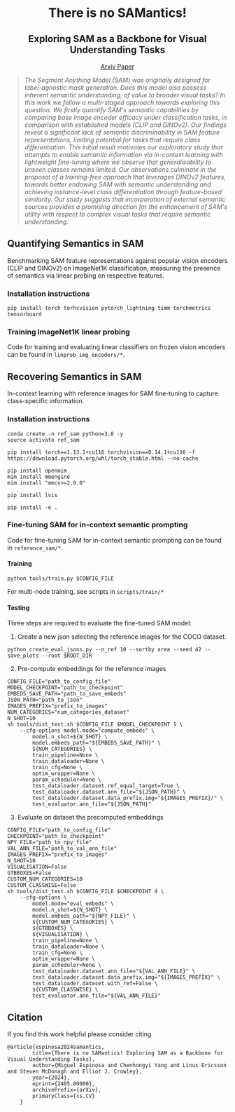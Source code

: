 <div align="center">

# There is no SAMantics!
## Exploring SAM as a Backbone for Visual Understanding Tasks

[Arxiv Paper](https://arxiv.org/abs/2308.16648) <!-- | [Project Page](https://miquel-espinosa.github.io/samantics/) -->

<!-- https://github.com/user-attachments/assets/df92a34c-cefb-4f24-aaa6-b1bf38adbbe1 -->


</div>

> _The Segment Anything Model (SAM) was originally designed for label-agnostic mask generation. Does this model also possess inherent semantic understanding, of value to broader visual tasks? In this work we follow a multi-staged approach towards exploring this question. We firstly quantify SAM's semantic capabilities by comparing base image encoder efficacy under classification tasks, in comparison with established models (CLIP and DINOv2). Our findings reveal a significant lack of semantic discriminability in SAM feature representations, limiting potential for tasks that require class differentiation. This initial result motivates our exploratory study that attempts to enable semantic information via in-context learning with lightweight fine-tuning where we observe that generalisability to unseen classes remains limited. Our observations culminate in the proposal of a training-free approach that leverages DINOv2 features, towards better endowing SAM with semantic understanding and achieving instance-level class differentiation through feature-based similarity. Our study suggests that incorporation of external semantic sources provides a promising direction for the enhancement of SAM's utility with respect to complex visual tasks that require semantic understanding._



## Quantifying Semantics in SAM
Benchmarking SAM feature representations against popular vision encoders (CLIP and DINOv2) on ImageNet1K classification, measuring the presence of semantics via linear probing on respective features.

### Installation instructions
```shell
pip install torch torhcvision pytorch_lightning timm torchmetrics tensorboard
```

### Training ImageNet1K linear probing
Code for training and evaluating linear classifiers on frozen vision encoders can be found in `linprob_img_encoders/*`.


## Recovering Semantics in SAM
In-context learning with reference images for SAM fine-tuning to capture class-specific information. 

### Installation instructions

```shell
conda create -n ref_sam python=3.8 -y
source activate ref_sam

pip install torch==1.13.1+cu116 torchvision==0.14.1+cu116 -f https://download.pytorch.org/whl/torch_stable.html --no-cache

pip install openmim
mim install mmengine
mim install "mmcv>=2.0.0"

pip install lvis

pip install -e .
```

### Fine-tuning SAM for in-context semantic prompting

Code for fine-tuning SAM for in-context semantic prompting can be found in `reference_sam/*`.

#### Training

```shell
python tools/train.py $CONFIG_FILE
```
For multi-node training, see scripts in `scripts/train/*`

#### Testing
Three steps are required to evaluate the fine-tuned SAM model:
1. Create a new json selecting the reference images for the COCO dataset.
```shell
python create_eval_jsons.py --n_ref 10 --sortby area --seed 42 --save_plots --root $ROOT_DIR
```
2. Pre-compute embeddings for the reference images
```shell
CONFIG_FILE="path_to_config_file"
MODEL_CHECKPOINT="path_to_checkpoint"
EMBEDS_SAVE_PATH="path_to_save_embeds"
JSON_PATH="path_to_json"
IMAGES_PREFIX="prefix_to_images"
NUM_CATEGORIES="num_categories_dataset"
N_SHOT=10
sh tools/dist_test.sh $CONFIG_FILE $MODEL_CHECKPOINT 1 \
    --cfg-options model.mode="compute_embeds" \
        model.n_shot=${N_SHOT} \
        model.embeds_path="${EMBEDS_SAVE_PATH}" \
        ${NUM_CATEGORIES} \
        train_pipeline=None \
        train_dataloader=None \
        train_cfg=None \
        optim_wrapper=None \
        param_scheduler=None \
        test_dataloader.dataset.ref_equal_target=True \
        test_dataloader.dataset.ann_file="${JSON_PATH}" \
        test_dataloader.dataset.data_prefix.img="${IMAGES_PREFIX}/" \
        test_evaluator.ann_file="${JSON_PATH}"
```
3. Evaluate on dataset the precomputed embeddings
```shell
CONFIG_FILE="path_to_config_file"
CHECKPOINT="path_to_checkpoint"
NPY_FILE="path_to_npy_file"
VAL_ANN_FILE="path_to_val_ann_file"
IMAGES_PREFIX="prefix_to_images"
N_SHOT=10
VISUALISATION=False
GTBBOXES=False
CUSTOM_NUM_CATEGORIES=10
CUSTOM_CLASSWISE=False
sh tools/dist_test.sh $CONFIG_FILE $CHECKPOINT 4 \
    --cfg-options \
        model.mode="eval_embeds" \
        model.n_shot=${N_SHOT} \
        model.embeds_path="${NPY_FILE}" \
        ${CUSTOM_NUM_CATEGORIES} \
        ${GTBBOXES} \
        ${VISUALISATION} \
        train_pipeline=None \
        train_dataloader=None \
        train_cfg=None \
        optim_wrapper=None \
        param_scheduler=None \
        test_dataloader.dataset.ann_file="${VAL_ANN_FILE}" \
        test_dataloader.dataset.data_prefix.img="${IMAGES_PREFIX}" \
        test_dataloader.dataset.with_ref=False \
        ${CUSTOM_CLASSWISE} \
        test_evaluator.ann_file="${VAL_ANN_FILE}"
```


## Citation
If you find this work helpful please consider citing
```
@article{espinosa2024samantics,
        title={There is no SAMantics! Exploring SAM as a Backbone for Visual Understanding Tasks}, 
        author={Miguel Espinosa and Chenhongyi Yang and Linus Ericsson and Steven McDonagh and Elliot J. Crowley},
        year={2024},
        eprint={2405.00000},
        archivePrefix={arXiv},
        primaryClass={cs.CV}
    }
